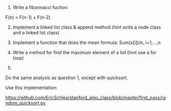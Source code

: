 1) Write a fibonnacci fuction:

F(n) = F(n-1) + F(n-2)

2) Implement a linked list class & append method (hint write a node class and a linked list class)

3) Implement a function that does the mean formula: Sum(x[i])/n, i=1,...,n

4) Write a method for find the maximum element of a list (hint use a for loop)

5)

Do the same analysis as question 1, except with quicksort.

Use this implementation:

https://github.com/EricSchles/stanford_algo_class/blob/master/first_pass/random_quicksort.py